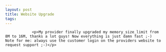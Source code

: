 ```yaml
---
layout: post
title: Website Upgrade
tags:
---
```



                <p>My provider finally upgraded my memory_size_limit from 8M to 16M, thanks a lot guys! Now everything is just damn fast ;-) Note for me: always use the customer login on the providers website to request support ;-)</p>
